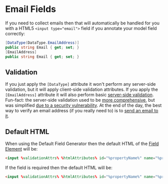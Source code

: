 # Email Fields

If you need to collect emails then that will automatically be handled for you with a HTML5 `<input type="email">` field if you annotate your model field correctly:

```csharp
[DataType(DataType.EmailAddress)]
public string Email { get; set; }
[EmailAddress]
public string Email { get; set; }
```

## Validation

If you just apply the `[DataType]` attribute it won't perform any server-side validation, but it will apply client-side validation attributes. If you apply the `[EmailAddress]` attribute it will also perform basic [server-side validation](https://github.com/dotnet/runtime/blob/master/src/libraries/System.ComponentModel.Annotations/src/System/ComponentModel/DataAnnotations/EmailAddressAttribute.cs). Fun-fact: the server-side validation used to be [more comprehensive](https://github.com/dotnet/corefx/commit/070e282397b21450f80a20028c5e5eff10ec46a4), but was simplified [due to a security vulnerability](https://blog.malerisch.net/2015/09/net-mvc-redos-denial-of-service-vulnerability-cve-2015-2526.html). At the end of the day, the best way to verify an email address (if you really need to) is to [send an email to it](https://medium.com/hackernoon/the-100-correct-way-to-validate-email-addresses-7c4818f24643).

## Default HTML

When using the Default Field Generator then the default HTML of the [Field Element](field-element) will be:

```html
<input %validationAttrs% %htmlAttributes% id="%propertyName%" name="%propertyName%" type="email" value="%value%" />
```

If the field is required then the default HTML will be:

```html
<input %validationAttrs% %htmlAttributes% id="%propertyName%" name="%propertyName%" required="required" type="email" value="%value%" />
```
